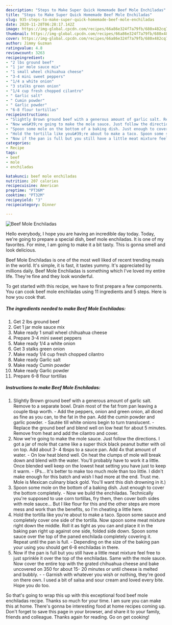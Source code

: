 ```yaml
---
description: "Steps to Make Super Quick Homemade Beef Mole Enchiladas"
title: "Steps to Make Super Quick Homemade Beef Mole Enchiladas"
slug: 935-steps-to-make-super-quick-homemade-beef-mole-enchiladas
date: 2020-11-28T06:28:17.142Z
image: https://img-global.cpcdn.com/recipes/66a86e324f7a79fb/680x482cq70/beef-mole-enchiladas-recipe-main-photo.jpg
thumbnail: https://img-global.cpcdn.com/recipes/66a86e324f7a79fb/680x482cq70/beef-mole-enchiladas-recipe-main-photo.jpg
cover: https://img-global.cpcdn.com/recipes/66a86e324f7a79fb/680x482cq70/beef-mole-enchiladas-recipe-main-photo.jpg
author: Jimmy Guzman
ratingvalue: 4.8
reviewcount: 3263
recipeingredient:
- "2 lbs ground beef"
- "1 jar mole sauce mix"
- "1 small wheel chihuahua cheese"
- "3-4 mini sweet peppers"
- "1/4 a white onion"
- "3 stalks green onion"
- "1/4 cup fresh chopped cilantro"
- " Garlic salt"
- " Cumin powder"
- " Garlic powder"
- "6-8 flour tortillas"
recipeinstructions:
- "Slightly Brown ground beef with a generous amount of garlic salt. Remove to a separate bowl. Drain most of the fat from pan leaving a couple tbsp worth.  Add the peppers, onion and green onion, all diced as fine as you can, to the fat in the pan. Add the cumin powder and garlic powder. Sautée till white onions begin to turn translucent. Replace the ground beef and blend well on low heat for about 5 minutes. Remove from heat and add the cilantro and cover."
- "Now we&#39;re going to make the mole sauce. Just follow the directions. I got a jar of mole that came like a super thick black peanut butter with oil on top. Add about 3- 4 tbsps to a sauce pan. Add 4x that amount of water. On low heat blend well. On heat the clumps of mole will break down and blend with the water. You&#39;ll probably have to work it a little. Once blended well keep on the lowest heat setting you have just to keep it warm.  (Ps... It&#39;s better to make too much mole than too little. I didn&#39;t make enough for this batch and wish I had more at the end. Trust me. Mole is Mexican culinary black gold. You&#39;ll want this dish drowning in it.)"
- "Spoon some mole on the bottom of a baking dish. Just enough to cover the bottom completely. Now we build the enchiladas. Technically you&#39;re supposed to use corn tortillas, fry them, then cover both sides with mole sauce... But I like flour for this and the other steps are more mess and work than the benefits, so I&#39;m cheating a little here."
- "Hold the tortilla like you&#39;re about to make a taco. Spoon some sauce and completely cover one side of the tortilla. Now spoon some meat mixture right down the middle. Roll it as tight as you can and place it in the baking pan right up against one side, folded side down. Spoon some sauce over the top of the paned enchilada completely covering it. Repeat until the pan is full.  Depending on the size of the baking pan your using you should get 6-8 enchiladas in there."
- "Now if the pan is full but you still have a little meat mixture feel free to just sprinkle it over the top of the enchiladas. Same with the mole sauce. Now cover the entire top with the grated chihuahua cheese and bake uncovered on 350 for about 15- 20 minutes or until cheese is melted and bubbly.   Garnish with whatever you wish or nothing, they&#39;re good on there own. I used a bit of salsa and sour cream and loved every bite. Hope you do too."
categories:
- Recipe
tags:
- beef
- mole
- enchiladas

katakunci: beef mole enchiladas 
nutrition: 207 calories
recipecuisine: American
preptime: "PT36M"
cooktime: "PT32M"
recipeyield: "3"
recipecategory: Dinner

---
```



![Beef Mole Enchiladas](https://img-global.cpcdn.com/recipes/66a86e324f7a79fb/680x482cq70/beef-mole-enchiladas-recipe-main-photo.jpg)

Hello everybody, I hope you are having an incredible day today. Today, we're going to prepare a special dish, beef mole enchiladas. It is one of my favorites. For mine, I am going to make it a bit tasty. This is gonna smell and look delicious.



Beef Mole Enchiladas is one of the most well liked of recent trending meals in the world. It's simple, it is fast, it tastes yummy. It's appreciated by millions daily. Beef Mole Enchiladas is something which I've loved my entire life. They're fine and they look wonderful.


To get started with this recipe, we have to first prepare a few components. You can cook beef mole enchiladas using 11 ingredients and 5 steps. Here is how you cook that.

<!--inarticleads1-->

##### The ingredients needed to make Beef Mole Enchiladas:

1. Get 2 lbs ground beef
1. Get 1 jar mole sauce mix
1. Make ready 1 small wheel chihuahua cheese
1. Prepare 3-4 mini sweet peppers
1. Make ready 1/4 a white onion
1. Get 3 stalks green onion
1. Make ready 1/4 cup fresh chopped cilantro
1. Make ready  Garlic salt
1. Make ready  Cumin powder
1. Make ready  Garlic powder
1. Prepare 6-8 flour tortillas




<!--inarticleads2-->

##### Instructions to make Beef Mole Enchiladas:

1. Slightly Brown ground beef with a generous amount of garlic salt. Remove to a separate bowl. Drain most of the fat from pan leaving a couple tbsp worth.  - Add the peppers, onion and green onion, all diced as fine as you can, to the fat in the pan. Add the cumin powder and garlic powder. - Sautée till white onions begin to turn translucent. - Replace the ground beef and blend well on low heat for about 5 minutes. Remove from heat and add the cilantro and cover.
1. Now we&#39;re going to make the mole sauce. Just follow the directions. I got a jar of mole that came like a super thick black peanut butter with oil on top. Add about 3- 4 tbsps to a sauce pan. Add 4x that amount of water. - On low heat blend well. On heat the clumps of mole will break down and blend with the water. You&#39;ll probably have to work it a little. Once blended well keep on the lowest heat setting you have just to keep it warm.  - (Ps... It&#39;s better to make too much mole than too little. I didn&#39;t make enough for this batch and wish I had more at the end. Trust me. Mole is Mexican culinary black gold. You&#39;ll want this dish drowning in it.)
1. Spoon some mole on the bottom of a baking dish. Just enough to cover the bottom completely. - Now we build the enchiladas. Technically you&#39;re supposed to use corn tortillas, fry them, then cover both sides with mole sauce... But I like flour for this and the other steps are more mess and work than the benefits, so I&#39;m cheating a little here.
1. Hold the tortilla like you&#39;re about to make a taco. Spoon some sauce and completely cover one side of the tortilla. Now spoon some meat mixture right down the middle. Roll it as tight as you can and place it in the baking pan right up against one side, folded side down. Spoon some sauce over the top of the paned enchilada completely covering it. Repeat until the pan is full.  - Depending on the size of the baking pan your using you should get 6-8 enchiladas in there.
1. Now if the pan is full but you still have a little meat mixture feel free to just sprinkle it over the top of the enchiladas. Same with the mole sauce. Now cover the entire top with the grated chihuahua cheese and bake uncovered on 350 for about 15- 20 minutes or until cheese is melted and bubbly.  -  - Garnish with whatever you wish or nothing, they&#39;re good on there own. I used a bit of salsa and sour cream and loved every bite. Hope you do too.




So that's going to wrap this up with this exceptional food beef mole enchiladas recipe. Thanks so much for your time. I am sure you can make this at home. There's gonna be interesting food at home recipes coming up. Don't forget to save this page in your browser, and share it to your family, friends and colleague. Thanks again for reading. Go on get cooking!
